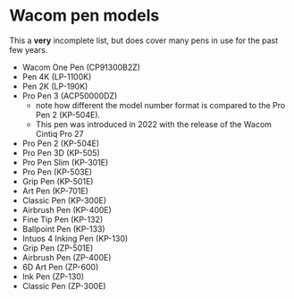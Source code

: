 # Wacom pen models

This a **very** incomplete list, but does cover many pens in use for the past few years.

* Wacom One Pen (CP91300B2Z)
* Pen 4K (LP-1100K)
* Pen 2K (LP-190K)&#x20;
* Pro Pen 3 (ACP50000DZ)
  * note how different the model number format is compared to the Pro Pen 2 (KP-504E).
  * This pen was introduced in 2022 with the release of the Wacom Cintiq Pro 27
* Pro Pen 2 (KP-504E)&#x20;
* Pro Pen 3D (KP-505)
* Pro Pen Slim (KP-301E)&#x20;
* Pro Pen (KP-503E)
* Grip Pen (KP-501E)
* Art Pen (KP-701E)
* Classic Pen (KP-300E)&#x20;
* Airbrush Pen (KP-400E)
* Fine Tip Pen (KP-132)
* Ballpoint Pen (KP-133)
* Intuos 4 Inking Pen (KP-130)
* Grip Pen (ZP-501E)
* Airbrush Pen (ZP-400E)
* 6D Art Pen (ZP-600)
* Ink Pen (ZP-130)
* Classic Pen (ZP-300E)
